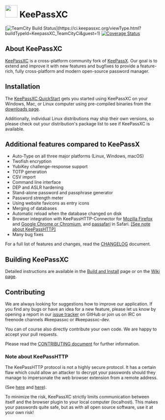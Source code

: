 # <img src="https://keepassxc.org/logo.png" width="40" height="40"/> KeePassXC 
[![TeamCity Build Status](https://ci.keepassxc.org/app/rest/builds/buildType:\(id:KeepassXC_TeamCityCi\)/statusIcon?guest=1)](https://ci.keepassxc.org/viewType.html?buildTypeId=KeepassXC_TeamCityCi&guest=1)  [![Coverage Status](https://coveralls.io/repos/github/keepassxreboot/keepassxc/badge.svg)](https://coveralls.io/github/keepassxreboot/keepassxc)

## About KeePassXC
[KeePassXC](https://keepassxc.org) is a cross-platform community fork of
[KeePassX](https://www.keepassx.org/). 
Our goal is to extend and improve it with new features and bugfixes 
to provide a feature-rich, fully cross-platform and modern 
open-source password manager.

## Installation
The [KeePassXC QuickStart](./docs/QUICKSTART.md) gets you started using 
KeePassXC on your Windows, Mac, or Linux computer using pre-compiled binaries 
from the [downloads page](https://keepassxc.org/download). 
 
Additionally, individual Linux distributions may ship their own versions, 
so please check out your distribution's package list to see if KeePassXC is available.

## Additional features compared to KeePassX
- Auto-Type on all three major platforms (Linux, Windows, macOS)
- Twofish encryption
- YubiKey challenge-response support
- TOTP generation
- CSV import
- Command line interface
- DEP and ASLR hardening
- Stand-alone password and passphrase generator
- Password strength meter
- Using website favicons as entry icons
- Merging of databases
- Automatic reload when the database changed on disk
- Browser integration with KeePassHTTP-Connector for 
[Mozilla Firefox](https://addons.mozilla.org/en-US/firefox/addon/keepasshttp-connector/) and 
[Google Chrome or Chromium](https://chrome.google.com/webstore/detail/keepasshttp-connector/dafgdjggglmmknipkhngniifhplpcldb), and 
[passafari](https://github.com/mmichaa/passafari.safariextension/) in Safari. [[See note about KeePassHTTP]](#Note_about_KeePassHTTP)
- Many bug fixes

For a full list of features and changes, read the [CHANGELOG](CHANGELOG) document.

## Building KeePassXC

Detailed instructions are available in the [Build and Install](./INSTALL.md) 
page or on the [Wiki page](https://github.com/keepassxreboot/keepassxc/wiki/Building-KeePassXC).

## Contributing

We are always looking for suggestions how to improve our application. 
If you find any bugs or have an idea for a new feature, please let us know by 
opening a report in our [issue tracker](https://github.com/keepassxreboot/keepassxc/issues) 
on GitHub or join us on IRC on freenode channels #keepassxc or #keepassxc-dev.

You can of course also directly contribute your own code. We are happy to accept your pull requests.

Please read the [CONTRIBUTING document](.github/CONTRIBUTING.md) for further information.

### Note about KeePassHTTP
The KeePassHTTP protocol is not a highly secure protocol.
It has a certain flaw which could allow an attacker to decrypt your passwords
should they manage to impersonate the web browser extension from a remote address.
<!--intercept communication between a KeePassHTTP server 
and PassIFox/chromeIPass over a network connection -->
(See [here](https://github.com/pfn/keepasshttp/issues/258) and [here](https://github.com/keepassxreboot/keepassxc/issues/147)). 

To minimize the risk, KeePassXC strictly limits communication between itself 
and the browser plugin to your local computer (localhost). 
This makes your passwords quite safe, 
but as with all open source software, use it at your own risk!
